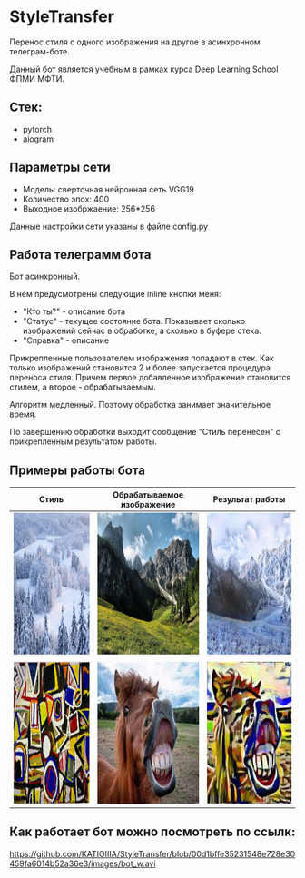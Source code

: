 # StyleTransfer
Перенос стиля с одного изображения на другое в асинхронном телеграм-боте. 

Данный бот является учебным в рамках курса Deep Learning School ФПМИ МФТИ.

## Стек:
- pytorch
- aiogram

## Параметры сети
- Модель: сверточная нейронная сеть VGG19
- Количество эпох: 400
- Выходное изобржаение: 256*256

Данные настройки сети указаны в файле config.py

## Работа телеграмм бота

Бот асинхронный. 

В нем предусмотрены следующие inline кнопки меня:
- "Кто ты?" - описание бота
- "Статус" - текущее состояние бота. Показывает сколько изображений сейчас в обработке, а сколько в буфере стека.
- "Справка" - описание 

Прикрепленные пользователем изображения попадают в стек. Как только изображений становится 2 и более запускается процедура переноса стиля. Причем первое добавленное изображение становится стилем, а второе - обрабатываемым.

Алгоритм медленный. Поэтому обработка занимает значительное время. 

По завершению обработки выходит сообщение "Стиль перенесен" с прикрепленным результатом работы.

## Примеры работы бота
Стиль                      |  Обрабатываемое изображение       |  Результат работы
:-------------------------:|:---------------------------------:|:-------------------------:
<img src="https://github.com/KATIOIIIA/StyleTransfer/blob/00d1bffe35231548e728e30459fa6014b52a36e3/images/style.jpg" height="250" width="250">  |  <img src="https://github.com/KATIOIIIA/StyleTransfer/blob/00d1bffe35231548e728e30459fa6014b52a36e3/images/IMG.jpg" height="250" width="250">  |  <img src="https://github.com/KATIOIIIA/StyleTransfer/blob/00d1bffe35231548e728e30459fa6014b52a36e3/images/result.jpg" height="250" width="250"> 
||
<img src="https://github.com/KATIOIIIA/StyleTransfer/blob/00d1bffe35231548e728e30459fa6014b52a36e3/images/style3.jpeg" height="250" width="250">  |  <img src="https://github.com/KATIOIIIA/StyleTransfer/blob/00d1bffe35231548e728e30459fa6014b52a36e3/images/images3.jpeg" height="250" width="250">  |  <img src="https://github.com/KATIOIIIA/StyleTransfer/blob/00d1bffe35231548e728e30459fa6014b52a36e3/images/result3.jpg" height="250" width="250"> 

## Как работает бот можно посмотреть по ссылк: 

https://github.com/KATIOIIIA/StyleTransfer/blob/00d1bffe35231548e728e30459fa6014b52a36e3/images/bot_w.avi
